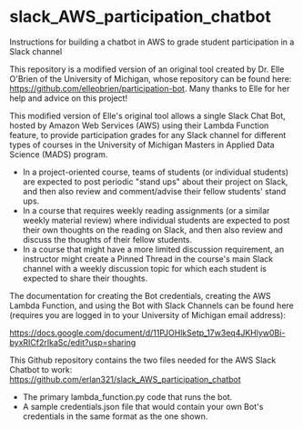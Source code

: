 # slack_AWS_participation_chatbot
Instructions for building a chatbot in AWS to grade student participation in a Slack channel

This repository is a modified version of an original tool created by Dr. Elle O'Brien of the University of Michigan, whose repository can be found here: https://github.com/elleobrien/participation-bot.  Many thanks to Elle for her help and advice on this project!  

This modified version of Elle's original tool allows a single Slack Chat Bot, hosted by Amazon Web Services (AWS) using their Lambda Function feature, to provide participation grades for any Slack channel for different types of courses in the University of Michigan Masters in Applied Data Science (MADS) program.  
 - In a project-oriented course, teams of students (or individual students) are expected to post periodic "stand ups" about their project on Slack, and then also review and comment/advise their fellow students' stand ups.
 -  In a course that requires weekly reading assignments (or a similar weekly material review) where individual students are expected to post their own thoughts on the reading on Slack, and then also review and discuss the thoughts of their fellow students.
 - In a course that might have a more limited discussion requirement, an instructor might create a Pinned Thread in the course's main Slack channel with a weekly discussion topic for which each student is expected to share their thoughts.
 
The documentation for creating the Bot credentials, creating the AWS Lambda Function, and using the Bot with Slack Channels can be found here (requires you are logged in to your University of Michigan email address): 

  https://docs.google.com/document/d/11PJOHlkSetp_17w3eq4JKHlyw0Bi-byxRICf2rIkaSc/edit?usp=sharing 
  
 This Github repository contains the two files needed for the AWS Slack Chatbot to work:
 https://github.com/erlan321/slack_AWS_participation_chatbot
  - The primary lambda_function.py code that runs the bot.
  - A sample credentials.json file that would contain your own Bot's credentials in the same format as the one shown.
  

